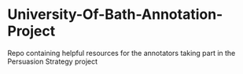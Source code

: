 # University-Of-Bath-Annotation-Project
Repo containing helpful resources for the annotators taking part in the Persuasion Strategy project
